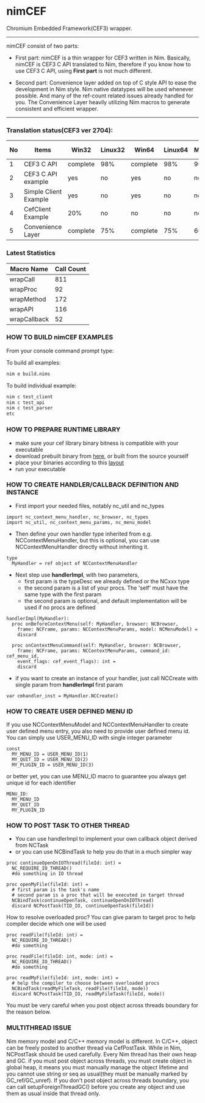


# nimCEF

Chromium Embedded Framework(CEF3) wrapper.

---

nimCEF consist of two parts:

* First part: nimCEF is a thin wrapper for CEF3 written in Nim.
Basically, nimCEF is CEF3 C API translated to Nim, therefore
if you know how to use CEF3 C API, using **First part** is not much different.

* Second part: Convenience layer added on top of C style API to ease
the development in Nim style. Nim native datatypes will be used whenever possible.
And many of the ref-count related issues already handled for you.
The Convenience Layer heavily utilizing Nim macros to generate consistent and efficient wrapper.

---

### Translation status(CEF3 ver 2704):

| No | Items                 | Win32    | Linux32 | Win64    | Linux64 | Mac64    | Nim Ver  |
|----|-----------------------|----------|---------|----------|---------|----------|----------|
| 1  | CEF3 C API            | complete | 98%     | complete | 98%     | 90%      |  0.14.2  |
| 2  | CEF3 C API example    | yes      | no      | yes      | no      | no       |  0.14.2  |
| 3  | Simple Client Example | yes      | no      | yes      | no      | no       |  0.14.2  |
| 4  | CefClient Example     | 20%      | no      | no       | no      | no       |  0.14.2  |
| 5  | Convenience Layer     | complete | 75%     | complete | 75%     | 60%      |  0.14.2  |

### Latest Statistics

| Macro Name   | Call Count |
|--------------|------------|
| wrapCall     |    811     |
| wrapProc     |    92      |
| wrapMethod   |    172     |
| wrapAPI      |    116     |
| wrapCallback |    52      |

### HOW TO BUILD nimCEF EXAMPLES
From your console command prompt type:

To build all examples:

```sh
nim e build.nims
```

To build individual example:

```sh
nim c test_client
nim c test_api
nim c test_parser
etc
```

### HOW TO PREPARE RUNTIME LIBRARY
* make sure your cef library binary bitness is compatible with your executable
* download prebuilt binary from [here](http://www.magpcss.net/cef_downloads/), or built from the source yourself
* place your binaries according to this [layout](https://bitbucket.org/chromiumembedded/cef/wiki/GeneralUsage#markdown-header-application-layout)
* run your executable

### HOW TO CREATE HANDLER/CALLBACK DEFINITION AND INSTANCE

* First import your needed files, notably nc_util and nc_types

```nimrod
import nc_context_menu_handler, nc_browser, nc_types
import nc_util, nc_context_menu_params, nc_menu_model
```

* Then define your own handler type inherited from e.g. NCContextMenuHandler, but this is optional, you can use NCContextMenuHandler directly without inheriting it.

```nimrod
type
  MyHandler = ref object of NCContextMenuHandler
```
* Next step use **handlerImpl**, with two parameters,
	* first param is the typeDesc we already defined or the NCxxx type
	* the second param is a list of your procs. The 'self' must have the same type with the first param
  * the second param is optional, and default implementation will be used if no procs are defined

```nimrod
handlerImpl(MyHandler):
  proc onBeforeContextMenu(self: MyHandler, browser: NCBrowser,
    frame: NCFrame, params: NCContextMenuParams, model: NCMenuModel) =
    discard

  proc onContextMenuCommand(self: MyHandler, browser: NCBrowser,
    frame: NCFrame, params: NCContextMenuParams, command_id: cef_menu_id,
    event_flags: cef_event_flags): int =
    discard
```

* if you want to create an instance of your handler, just call NCCreate with single param from **handlerImpl** first param
```nimrod
var cmhandler_inst = MyHandler.NCCreate()
```

### HOW TO CREATE USER DEFINED MENU ID
If you use NCContextMenuModel and NCContextMenuHandler to create user defined menu entry, you also need
to provide user defined menu id. You can simply use USER_MENU_ID with single integer parameter

```nimrod
const
  MY_MENU_ID = USER_MENU_ID(1)
  MY_QUIT_ID = USER_MENU_ID(2)
  MY_PLUGIN_ID = USER_MENU_ID(3)
```

or better yet, you can use MENU_ID macro to guarantee you always get unique id for each identifier

```nimrod
MENU_ID:
  MY_MENU_ID
  MY_QUIT_ID
  MY_PLUGIN_ID
```

### HOW TO POST TASK TO OTHER THREAD

* You can use handlerImpl to implement your own callback object derived from NCTask
* or you can use NCBindTask to help you do that in a much simpler way

```nimrod
proc continueOpenOnIOThread(fileId: int) =
  NC_REQUIRE_IO_THREAD()
  #do something in IO thread

proc openMyFile(fileId: int) =
  # first param is the task's name
  # second param is a proc that will be executed in target thread
  NCBindTask(continueOpenTask, continueOpenOnIOThread)
  discard NCPostTask(TID_IO, continueOpenTask(fileId))
```

How to resolve overloaded proc? You can give param to target proc to help compiler decide which one will be used
```nimrod
proc readFile(fileId: int) =
  NC_REQUIRE_IO_THREAD()
  #do something

proc readFile(fileId: int, mode: int) =
  NC_REQUIRE_IO_THREAD()
  #do something

proc readMyFile(fileId: int, mode: int) =
  # help the compiler to choose between overloaded procs
  NCBindTask(readMyFileTask, readFile(fileId, mode))
  discard NCPostTask(TID_IO, readMyFileTask(fileId, mode))
```

You must be very careful when you post object across threads boundary for the reason below.

### MULTITHREAD ISSUE
Nim memory model and C/C++ memory model is different. In C/C++, object can be freely posted to another thread via CefPostTask.
While in Nim, NCPostTask should be used carefully. Every Nim thread has their own heap and GC. if you must post object across
threads, you must create object in global heap, it means you must manually manage the object lifetime and you cannot use
string or seq as usual(they must be manually marked by GC_ref/GC_unref). If you don't post object across threads boundary,
you can call setupForeignThreadGC() before you create any object and use them as usual inside that thread only.